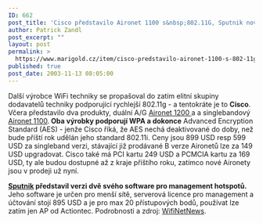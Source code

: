 ```yaml
---
ID: 662
post_title: 'Cisco představilo Aironet 1100 s&nbsp;802.11G, Sputnik nový hotspot software'
author: Patrick Zandl
post_excerpt: ""
layout: post
permalink: >
  https://www.marigold.cz/item/cisco-predstavilo-aironet-1100-s-802-11g-sputnik-novy-hotspot-software
published: true
post_date: 2003-11-13 08:05:00
---
```

<P>Další výrobce WiFi techniky se propašoval do zatím elitní skupiny dodavatelů techniky podporující rychlejší 802.11g - a tentokráte je to <STRONG>Cisco</STRONG>. Včera představilo dva produkty, duální A/G <A href="http://www.cisco.com/en/US/products/hw/wireless/ps430/index.html" target=_blank>Aironet 1200 </A>a a singlebandový <A href="http://www.cisco.com/en/US/products/hw/wireless/ps4570/index.html" target=_blank>Aironet 1100</A>.<STRONG> Oba výrobky podporují WPA a dokonce</STRONG> Advanced Encryption Standard (AES) - jenže Cisco říká, že AES nechá deaktivované do doby, než bude příští rok udělán jeho standard 802.11i. Ceny jsou 899 USD resp 599 USD za singleband verzi, stávající již prodávané B verze Aironetů lze za 149 USD upgradovat. Cisco také má PCI kartu 249 USD a PCMCIA kartu za 169 USD, ty ale budou dostupné až z kraje příštího roku, zatímco nové Aironety jsou v prodeji už nyní. </P>
<P><A href="http://www.sputnik.com/" target=_blank><STRONG>Sputnik</STRONG></A><STRONG> představil verzi dvě svého software pro management hotspotů.</STRONG> Jeho software je určen pro menší sítě, serverová licence pro management a účtování stojí 895 USD a je pro max 20 přístupových bodů, používat lze zatím jen AP od Actiontec. Podrobnosti a zdroj: <A href="http://wifinetnews.com/archives/002374.html" target=_blank>WifiNetNews</A>.</P>